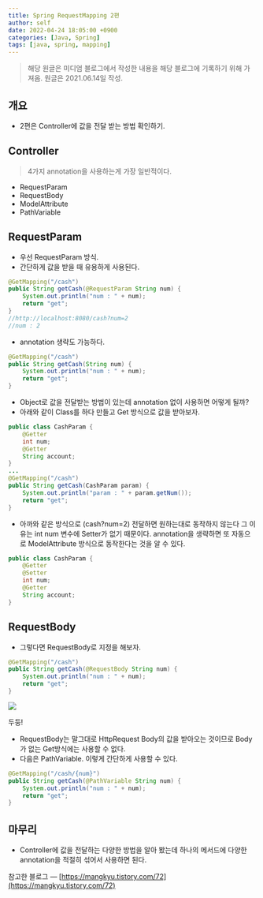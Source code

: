 ```yaml
---
title: Spring RequestMapping 2편
author: self
date: 2022-04-24 18:05:00 +0900
categories: [Java, Spring]
tags: [java, spring, mapping]
---
```


> 해당 원글은 미디엄 블로그에서 작성한 내용을 해당 블로그에 기록하기 위해 가져옴.
> 원글은 2021.06.14일 작성.

## 개요
* 2편은 Controller에 값을 전달 받는 방법 확인하기.

## Controller
> 4가지 annotation을 사용하는게 가장 일반적이다.

* RequestParam
* RequestBody
* ModelAttribute
* PathVariable

## RequestParam
* 우선 RequestParam 방식.
* 간단하게 값을 받을 때 유용하게 사용된다.

``` java
@GetMapping("/cash")
public String getCash(@RequestParam String num) {
    System.out.println("num : " + num);
    return "get";
}
//http://localhost:8080/cash?num=2
//num : 2
```

* annotation 생략도 가능하다.

``` java
@GetMapping("/cash")
public String getCash(String num) {
    System.out.println("num : " + num);
    return "get";
}
```

* Object로 값을 전달받는 방법이 있는데 annotation 없이 사용하면 어떻게 될까?
* 아래와 같이 Class를 하다 만들고 Get 방식으로 값을 받아보자.

``` java
public class CashParam {
    @Getter
    int num;
    @Getter
    String account;
}
...
@GetMapping("/cash")
public String getCash(CashParam param) {
    System.out.println("param : " + param.getNum());
    return "get";
}
```

* 아까와 같은 방식으로 (cash?num=2) 전달하면 원하는대로 동작하지 않는다 그 이유는 int num 변수에 Setter가 없기 때문이다. annotation을 생략하면 또 자동으로 ModelAttribute 방식으로 동작한다는 것을 알 수 있다.

``` java
public class CashParam {
    @Getter
    @Setter
    int num;
    @Getter
    String account;
}
```

## RequestBody
* 그렇다면 RequestBody로 지정을 해보자.

``` java
@GetMapping("/cash")
public String getCash(@RequestBody String num) {
    System.out.println("num : " + num);
    return "get";
}
```
![](https://miro.medium.com/max/1400/1*ny9kY4Px1nC332XWfFUhqA.png)

두둥!

* RequestBody는 말그대로 HttpRequest Body의 값을 받아오는 것이므로 Body가 없는 Get방식에는 사용할 수 없다.
* 다음은 PathVariable. 이렇게 간단하게 사용할 수 있다.

``` java
@GetMapping("/cash/{num}")
public String getCash(@PathVariable String num) {
    System.out.println("num : " + num);
    return "get";
}
```

## 마무리
* Controller에 값을 전달하는 다양한 방법을 알아 봤는데 하나의 메서드에 다양한 annotation을 적절히 섞어서 사용하면 된다.

참고한 블로그 — [https://mangkyu.tistory.com/72](https://mangkyu.tistory.com/72)
